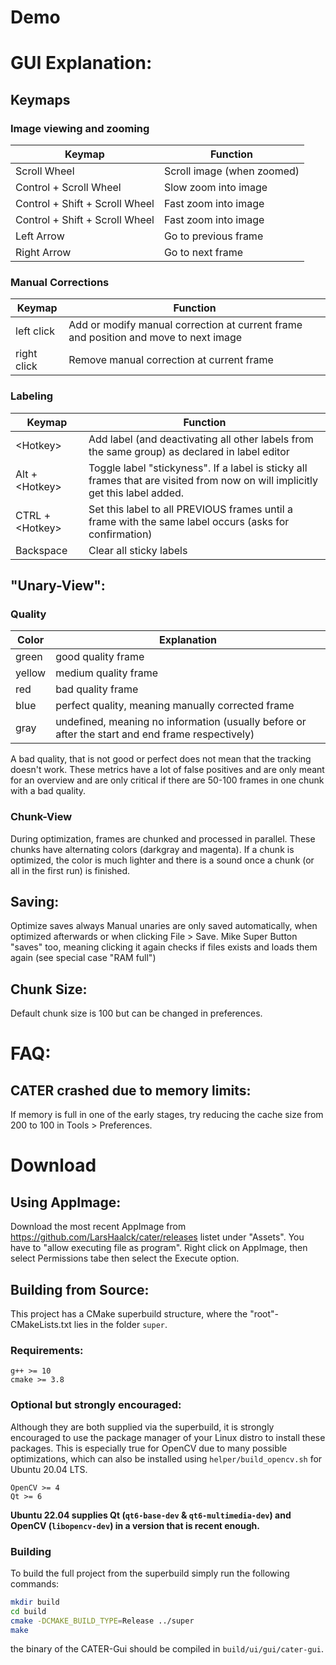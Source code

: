 # Demo

# GUI Explanation:

## Keymaps

### Image viewing and zooming
Keymap                         | Function
--------                       | -------------
Scroll Wheel                   | Scroll image (when zoomed)
Control + Scroll Wheel         | Slow zoom into image
Control + Shift + Scroll Wheel | Fast zoom into image
Control + Shift + Scroll Wheel | Fast zoom into image
Left Arrow                     | Go to previous frame
Right Arrow                    | Go to next frame

### Manual Corrections

Keymap      | Function
--------    | -------------
left click  | Add or modify manual correction at current frame and position and move to next image
right click | Remove manual correction at current frame

### Labeling

Keymap            | Function
--------          | -------------
\<Hotkey\>        | Add label (and deactivating all other labels from the same group) as declared in label editor
Alt + \<Hotkey\>  | Toggle label "stickyness". If a label is sticky all frames that are visited from now on will implicitly get this label added.
CTRL + \<Hotkey\> | Set this label to all PREVIOUS frames until a frame with the same label occurs (asks for confirmation)
Backspace         | Clear all sticky labels


## "Unary-View":
### Quality
Color    | Explanation
-------- | -------------
green    | good quality frame
yellow   | medium quality frame
red      | bad quality frame
blue     | perfect quality, meaning manually corrected frame
gray     | undefined, meaning no information (usually before or after the start and end frame respectively)

A bad quality, that is not good or perfect does not mean that the tracking doesn't work.
These metrics have a lot of false positives and are only meant for an overview and are only critical if there are 50-100 frames in one chunk with a bad quality.

### Chunk-View
During optimization, frames are chunked and processed in parallel.
These chunks have alternating colors (darkgray and magenta).
If a chunk is optimized, the color is much lighter and there is a sound once a chunk (or all in the first run) is finished.

## Saving:
Optimize saves always
Manual unaries are only saved automatically, when optimized afterwards or when clicking File > Save.
Mike Super Button "saves" too, meaning clicking it again checks if files exists and loads them again (see special case "RAM full")

## Chunk Size:
Default chunk size is 100 but can be changed in preferences.

# FAQ:
## CATER crashed due to memory limits:
If memory is full in one of the early stages, try reducing the cache size from 200 to 100 in Tools > Preferences.

# Download
## Using AppImage:
Download the most recent AppImage from https://github.com/LarsHaalck/cater/releases listet under "Assets". You have to "allow executing file as program".  Right click on AppImage, then select Permissions tabe then select the Execute option. 

## Building from Source:
This project has a CMake superbuild structure, where the "root"-CMakeLists.txt lies in the folder `super`.

### Requirements:
```
g++ >= 10
cmake >= 3.8
```

### Optional but strongly encouraged:
Although they are both supplied via the superbuild, it is strongly encouraged to use the package manager of your Linux distro to install these packages.
This is especially true for OpenCV due to many possible optimizations, which can also be installed using `helper/build_opencv.sh` for Ubuntu 20.04 LTS.

```
OpenCV >= 4
Qt >= 6
```

**Ubuntu 22.04 supplies Qt (`qt6-base-dev` & `qt6-multimedia-dev`) and OpenCV (`libopencv-dev`) in a version that is recent enough.**

### Building
To build the full project from the superbuild simply run the following commands:

```bash
mkdir build
cd build
cmake -DCMAKE_BUILD_TYPE=Release ../super
make
```
the binary of the CATER-Gui should be compiled in `build/ui/gui/cater-gui`.
